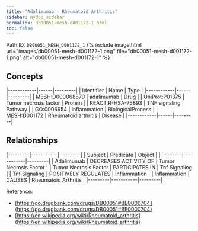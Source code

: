 ```yaml
---
title: "Adalimumab - Rheumatoid Arthritis"
sidebar: mydoc_sidebar
permalink: db00051-mesh-d001172-1.html
toc: false 
---
```



Path ID: `DB00051_MESH_D001172_1`
{% include image.html url="images/db00051-mesh-d001172-1.png" file="db00051-mesh-d001172-1.png" alt="db00051-mesh-d001172-1" %}

## Concepts

|------------|------|---------|
| Identifier | Name | Type    |
|------------|------|---------|
| MESH:D000068879 | adalimumab | Drug |
| UniProt:P01375 | Tumor necrosis factor | Protein |
| REACT:R-HSA-75893 | TNF signaling | Pathway |
| GO:0006954 | inflammation | BiologicalProcess |
| MESH:D001172 | Rheumatoid arthritis | Disease |
|------------|------|---------|

## Relationships

|---------|-----------|---------|
| Subject | Predicate | Object  |
|---------|-----------|---------|
| Adalimumab | DECREASES ACTIVITY OF | Tumor Necrosis Factor |
| Tumor Necrosis Factor | PARTICIPATES IN | Tnf Signaling |
| Tnf Signaling | POSITIVELY REGULATES | Inflammation |
| Inflammation | CAUSES | Rheumatoid Arthritis |
|---------|-----------|---------|

Reference: 
  - [https://go.drugbank.com/drugs/DB00051#BE0000704](https://go.drugbank.com/drugs/DB00051#BE0000704)
  - [https://en.wikipedia.org/wiki/Rheumatoid_arthritis](https://en.wikipedia.org/wiki/Rheumatoid_arthritis)
